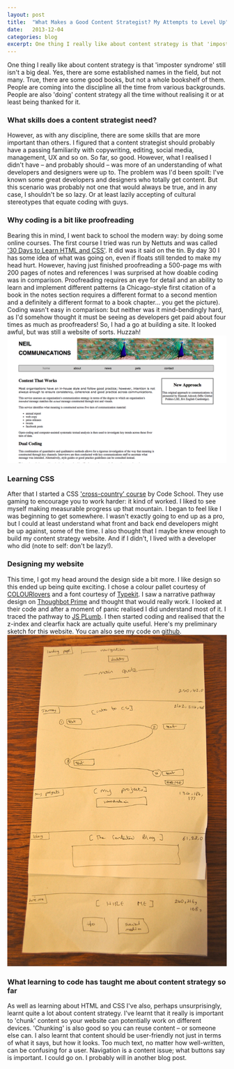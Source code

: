 ```yaml
---
layout: post
title:  "What Makes a Good Content Strategist? My Attempts to Level Up"
date:   2013-12-04 
categories: blog
excerpt: One thing I really like about content strategy is that 'imposter syndrome' still isn't a big deal. Yes, there are some established names in the field, but not many. True, there are some good books, but not a whole bookshelf of them. People are coming into the discipline all the time from various backgrounds. People are also 'doing' content strategy all the time without realising it or at least being thanked for it.
---
```


<p>
One thing I really like about content strategy is that 'imposter syndrome' still isn't a big deal. Yes, there are some established names in the field, but not many. True, there are some good books, but not a whole bookshelf of them. People are coming into the discipline all the time from various backgrounds. People are also 'doing' content strategy all the time without realising it or at least being thanked for it. 
</p>
<h3>What skills does a content strategist need?</h3>
<p>
However, as with any discipline, there are some skills that are more important than others. I figured that a content strategist should probably have a passing familiarity with copywriting, editing, social media, management, UX and so on. So far, so good. However, what I realised I didn't have – and probably should – was more of an understanding of what developers and designers were up to. The problem was I'd been spoilt: I've known some great developers and designers who totally get content. But this scenario was probably not one that would always be true, and in any case, I shouldn't be so lazy. Or at least lazily accepting of cultural stereotypes that equate coding with guys. 
</p>
<h3>Why coding is a bit like proofreading</h3>
<p>
Bearing this in mind, I went back to school the modern way: by doing some online courses. The first course I tried was run by Nettuts and was called <a href="http://net.tutsplus.com/articles/news/30-days-to-learn-html-and-css-a-free-tuts-premium-course/">'30 Days to Learn HTML and CSS'</a>. It did was it said on the tin. By day 30 I has some idea of what was going on, even if floats still tended to make my head hurt. However, having just finished proofreading a 500-page ms with 200 pages of notes and references I was surprised at how doable coding was in comparison. Proofreading requires an eye for detail and an ability to learn and implement different patterns (a Chicago-style first citation of a book in the notes section requires a different format to a second mention and a definitely a different format to a book chapter… you get the picture). Coding wasn't easy in comparison: but neither was it mind-bendingly hard, as I'd somehow thought it must be seeing as developers get paid about four times as much as proofreaders! So, I had a go at building a site. It looked awful, but was still a website of sorts. Huzzah! 
<img class="first_website" src="/images/first_website.png" alt="my first website. It looks awful">
</p>
<h3>Learning CSS</h3>
<p>
After that I started a CSS <a href="https://www.codeschool.com/courses/css-cross-country">'cross-country' course</a> by Code School. They use gaming to encourage you to work harder: it kind of worked. I liked to see myself making measurable progress up that mountain. I began to feel like I was beginning to get somewhere. I wasn't exactly going to end up as a pro, but I could at least understand what front and back end developers might be up against, some of the time. I also thought that I maybe knew enough to build my content strategy website. And if I didn't, I lived with a developer who did (note to self: don't be lazy!). 
</p>
<h3>Designing my website</h3>
<p>
This time, I got my head around the design side a bit more. I like design so this ended up being quite exciting. I chose a colour pallet courtesy of <a href="http://www.colourlovers.com/">COLOURlovers</a> and a font courtesy of <a href="https://typekit.com">Typekit</a>. I saw a narrative pathway design on <a href="https://learn.thoughtbot.com/prime">Thoughbot Prime</a> and thought that would really work. I looked at their code and after a moment of panic realised I did understand most of it. I traced the pathway to <a href="http://jsplumbtoolkit.com/demo/home/jquery.html">JS PLumb</a>. I then started coding and realised that the z-index and clearfix hack are actually quite useful. Here's my preliminary sketch for this website. You can also see my code on <a href="https://github.com/smokingpun/smokingpun.github.io">github</a>.
<img class = "sketch_content_website" src="/images/sketch_content_website.jpg" alt="a hand-drawn sketch of my content strategy website">
</p>
<h3>What learning to code has taught me about content strategy so far</h3>
<p>
As well as learning about HTML and CSS I've also, perhaps unsurprisingly, learnt quite a lot about content strategy. I've learnt that it really is important to 'chunk' content so your website can potentially work on different devices. 'Chunking' is also good so you can reuse content – or someone else can. I also learnt that content should be user-friendly not just in terms of what it says, but how it looks. Too much text, no matter how well-written, can be confusing for a user. Navigation is a content issue; what buttons say is important. I could go on. I probably will in another blog post.
</p>